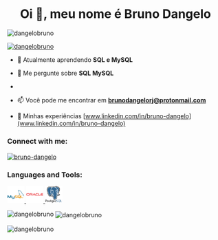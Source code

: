 <h1 align="center">Oi 👋, meu nome é Bruno Dangelo</h1>

<p align="left"> <img src="https://komarev.com/ghpvc/?username=dangelobruno&label=Profile%20views&color=0e75b6&style=flat" alt="dangelobruno" /> </p>

<p align="left"> <a href="https://github.com/ryo-ma/github-profile-trophy"><img src="https://github-profile-trophy.vercel.app/?username=dangelobruno" alt="dangelobruno" /></a> </p>

- 🌱 Atualmente aprendendo **SQL e MySQL**

- 💬 Me pergunte sobre **SQL MySQL**
- 
- 📫 Você pode me encontrar em **brunodangelorj@protonmail.com**

- 📄 Minhas experiências [www.linkedin.com/in/bruno-dangelo](www.linkedin.com/in/bruno-dangelo)

<h3 align="left">Connect with me:</h3>
<p align="left">
<a href="https://linkedin.com/in/bruno-dangelo" target="blank"><img align="center" src="https://raw.githubusercontent.com/rahuldkjain/github-profile-readme-generator/master/src/images/icons/Social/linked-in-alt.svg" alt="bruno-dangelo" height="30" width="40" /></a>
</p>

<h3 align="left">Languages and Tools:</h3>
<p align="left"> <a href="https://www.mysql.com/" target="_blank" rel="noreferrer"> <img src="https://raw.githubusercontent.com/devicons/devicon/master/icons/mysql/mysql-original-wordmark.svg" alt="mysql" width="40" height="40"/> </a> <a href="https://www.oracle.com/" target="_blank" rel="noreferrer"> <img src="https://raw.githubusercontent.com/devicons/devicon/master/icons/oracle/oracle-original.svg" alt="oracle" width="40" height="40"/> </a> <a href="https://www.postgresql.org" target="_blank" rel="noreferrer"> <img src="https://raw.githubusercontent.com/devicons/devicon/master/icons/postgresql/postgresql-original-wordmark.svg" alt="postgresql" width="40" height="40"/> </a> </p>

<p><img align="left" src="https://github-readme-stats.vercel.app/api/top-langs?username=dangelobruno&show_icons=true&locale=en&layout=compact" alt="dangelobruno" /></p>

<p>&nbsp;<img align="center" src="https://github-readme-stats.vercel.app/api?username=dangelobruno&show_icons=true&locale=en" alt="dangelobruno" /></p>

<p><img align="center" src="https://github-readme-streak-stats.herokuapp.com/?user=dangelobruno&" alt="dangelobruno" /></p>


<!---
- 👋 Olá, me chamo Bruno Dangelo e sou programador, atualmente focado nos estudos de banco de dados e procurando uma oportunidade no mercado na area de DBA.
- 📫 brunodangelorj@protonmail.com 

dangelobruno/dangelobruno is a ✨ special ✨ repository because its `README.md` (this file) appears on your GitHub profile.
You can click the Preview link to take a look at your changes.
--->
